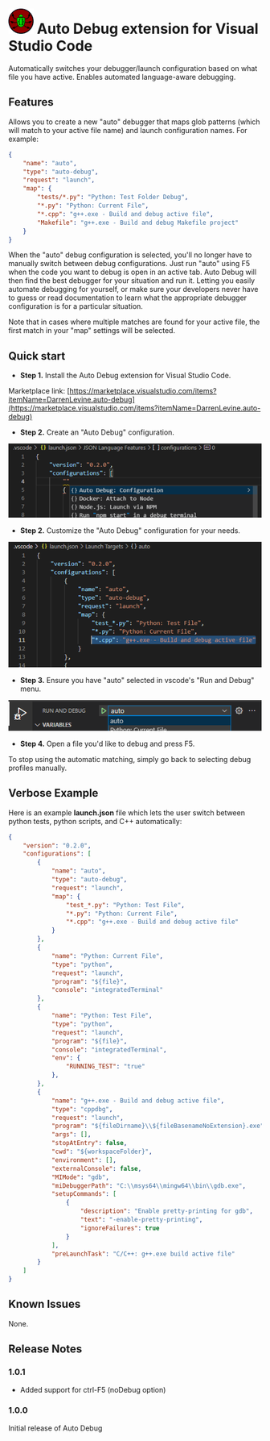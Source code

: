 # <img src="images/auto_debug_icon.png" alt="drawing" width="50"/> Auto Debug extension for Visual Studio Code

Automatically switches your debugger/launch configuration based on what file you have active. Enables automated language-aware debugging.

## Features

Allows you to create a new "auto" debugger that maps glob patterns (which will match to your active file name) and launch configuration names. For example:

```json
{
    "name": "auto",
    "type": "auto-debug",
    "request": "launch",
    "map": {
        "tests/*.py": "Python: Test Folder Debug",
        "*.py": "Python: Current File",
        "*.cpp": "g++.exe - Build and debug active file",
        "Makefile": "g++.exe - Build and debug Makefile project"
    }
}
```

When the "auto" debug configuration is selected, you'll no longer have to manually switch between debug configurations. Just run "auto" using F5 when the code you want to debug is open in an active tab. Auto Debug will then find the best debugger for your situation and run it. Letting you easily automate debugging for yourself, or make sure your developers never have to guess or read documentation to learn what the appropriate debugger configuration is for a particular situation.

Note that in cases where multiple matches are found for your active file, the first match in your "map" settings will be selected.

## Quick start

-   **Step 1.** Install the Auto Debug extension for Visual Studio Code.

Marketplace link: [https://marketplace.visualstudio.com/items?itemName=DarrenLevine.auto-debug](https://marketplace.visualstudio.com/items?itemName=DarrenLevine.auto-debug)

-   **Step 2.** Create an "Auto Debug" configuration.

![create configuration](images/create_configuration.png)

-   **Step 2.** Customize the "Auto Debug" configuration for your needs.

![edit configuration](images/fill_out_configuration.png)

-   **Step 3.** Ensure you have "auto" selected in vscode's "Run and Debug" menu.

![edit configuration](images/select_auto.png)

-   **Step 4.** Open a file you'd like to debug and press F5.

To stop using the automatic matching, simply go back to selecting debug profiles manually.

## Verbose Example

Here is an example **launch.json** file which lets the user switch between python tests, python scripts, and C++ automatically:

```json
{
    "version": "0.2.0",
    "configurations": [
        {
            "name": "auto",
            "type": "auto-debug",
            "request": "launch",
            "map": {
                "test_*.py": "Python: Test File",
                "*.py": "Python: Current File",
                "*.cpp": "g++.exe - Build and debug active file"
            }
        },
        {
            "name": "Python: Current File",
            "type": "python",
            "request": "launch",
            "program": "${file}",
            "console": "integratedTerminal"
        },
        {
            "name": "Python: Test File",
            "type": "python",
            "request": "launch",
            "program": "${file}",
            "console": "integratedTerminal",
            "env": {
                "RUNNING_TEST": "true"
            },
        },
        {
            "name": "g++.exe - Build and debug active file",
            "type": "cppdbg",
            "request": "launch",
            "program": "${fileDirname}\\${fileBasenameNoExtension}.exe",
            "args": [],
            "stopAtEntry": false,
            "cwd": "${workspaceFolder}",
            "environment": [],
            "externalConsole": false,
            "MIMode": "gdb",
            "miDebuggerPath": "C:\\msys64\\mingw64\\bin\\gdb.exe",
            "setupCommands": [
                {
                    "description": "Enable pretty-printing for gdb",
                    "text": "-enable-pretty-printing",
                    "ignoreFailures": true
                }
            ],
            "preLaunchTask": "C/C++: g++.exe build active file"
        }
    ]
}
```

## Known Issues

None.

## Release Notes

### 1.0.1

- Added support for ctrl-F5 (noDebug option)

### 1.0.0

Initial release of Auto Debug
